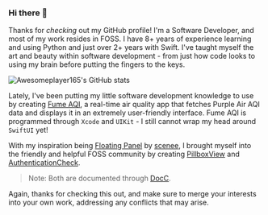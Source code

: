 ### Hi there 👋

Thanks for _checking_ out my GitHub profile! I'm a Software Developer, and most of my work resides in FOSS. I have 8+ years of experience learning and using Python and just over 2+ years with Swift. I've taught myself the art and beauty within software development - from just how code looks to using my brain before putting the fingers to the keys.

![Awesomeplayer165's GitHub stats](https://github-readme-stats.vercel.app/api?username=awesomeplayer165&show_icons=true)

Lately, I've been putting my little software development knowledge to use by creating [Fume AQI](https://fumeaqi.page.link/AppStore), a real-time air quality app that fetches Purple Air AQI data and displays it in an extremely user-friendly interface. Fume AQI is programmed through `Xcode` and `UIKit` - I still cannot wrap my head around `SwiftUI` yet!

With my inspiration being [Floating Panel](https://github.com/scenee/FloatingPanel) by [scenee](https://github.com/scenee), I brought myself into the friendly and helpful FOSS community by creating [PillboxView](https://github.com/Awesomeplayer165/PillboxView) and [AuthenticationCheck](https://github.com/Awesomeplayer165/AuthenticationCheck).
> Note: Both are documented through [DocC](https://developer.apple.com/documentation/docc).

Again, thanks for checking this out, and make sure to merge your interests into your own work, addressing any conflicts that may arise.
